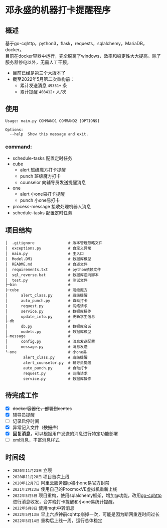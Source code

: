 # 邓永盛的机器打卡提醒程序

## 概述

基于go-cqhttp，python3，flask，requests，sqlalchemy，MariaDB，docker。  
目前在docker容器中运行，完全脱离了windows，效率和稳定性大大提高。除了服务器停电以外，无需人工干预。

+ 目前已经是第三个大版本了
+ 截至2022年5月第二次重构前：
    + 累计发送消息 `49351+` 条
    + 累计提醒 `408412+` 人/次

## 使用

```text
Usage: main.py COMMAND1 COMMAND2 [OPTIONS]

Options:
  --help  Show this message and exit.
```

### command:

+ schedule-tasks 配置定时任务
+ cube
    + alert 班级魔方打卡提醒
    + punch 班级魔方打卡
    + counselor 向辅导员发送提醒消息
+ one
    + alert 小one易打卡提醒
    + punch 小one易打卡
+ process-message 接收处理机器人消息
+ schedule-tasks 配置定时任务

## 项目结构

```text
│  .gitignore               # 版本管理忽略文件
│  exceptions.py            # 自定义异常 
│  main.py                  # 主入口
│  Model.DM1                # 数据库模型
│  README.md                # 自述文件
│  requirements.txt         # python依赖文件
│  sql_reverse.bat          # 数据库逆向脚本   
│  test.py                  # 测试文件
├─bin                       #     
├─cube                      # 班级魔方
│      alert_class.py       # 班级提醒
│      auto_punch.py        # 自动打卡
│      request.py           # 网络请求
│      service.py           # 数据库操作
│      update_info.py       # 更新学生信息
├─db                        #    
│      db.py                # 数据库会话
│      models.py            # 数据库模型
├─message                   #
│      config.py            # 消息发送配置
│      message.py           # 消息发送
└─one                       # 小one易
        alert_class.py      # 班级提醒
        alert_counselor.py  # 辅导员提醒    
        auto_punch.py       # 自动打卡
        request.py          # 网络请求
        service.py          # 数据库操作
```

## 待完成工作

- [x] ~~docker容器化，部署到centos~~
- [x] 辅导员提醒
- [ ] 记录启停时间
- [x] 异常记入文件（~~数据库~~）
- [x] **回复消息**，可以根据用户发送的消息进行特定功能部署
- [ ] xml消息，丰富消息样式

## 时间线

+ `2020年11月23日` 立项
+ `2020年11月28日` 项目首次上线
+ `2020年12月7日` 阿里云服务器ip被小one易官方封禁
+ `2021年2月23日` 使用自己的ProxmoxVE虚拟机重新上线
+ `2022年5月5日` 项目重构，使用sqlalchemy框架，增加@功能，改用[go-cqhttp](https://github.com/Mrs4s/go-cqhttp) 进行消息收发，合并晚打卡提醒和小one易统计提醒。
+ `2022年5月8日` 使用mqtt中转消息
+ `2022年5月13日` 早上六点钟前cqhttp崩掉一次，可能是因为断网重连时间过长
+ `2022年5月14日` 重构后上线一周，运行总体稳定
